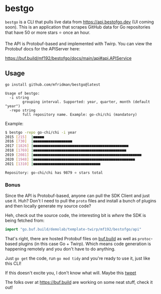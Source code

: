 # bestgo

`bestgo` is a CLI that pulls live data from https://api.bestofgo.dev (UI coming soon). This is an application that scrapes GitHub data for Go repositories that have 50 or more stars ⭐️ once an hour.

The API is Protobuf-based and implemented with Twirp. You can view the Protobuf docs for the APIServer here:

https://buf.build/mf192/bestofgo/docs/main/api#api.APIService

## Usage 

```bash
go install github.com/mfridman/bestgo@latest
```

```
Usage of bestgo:
  -i string
        grouping interval. Supported: year, quarter, month (default "year")
  -repo string
        full repository name. Example: go-chi/chi (mandatory)
```

Example:

```bash
$ bestgo -repo go-chi/chi -i year 
2015 [215]	|■■■■■
2016 [730]	|■■■■■■■■■■■■■■■■■■
2017 [1826]	|■■■■■■■■■■■■■■■■■■■■■■■■■■■■■■■■■■■■■■■■■■■■
2018 [1769]	|■■■■■■■■■■■■■■■■■■■■■■■■■■■■■■■■■■■■■■■■■■■
2019 [2081]	|■■■■■■■■■■■■■■■■■■■■■■■■■■■■■■■■■■■■■■■■■■■■■■■■■■
2020 [1948]	|■■■■■■■■■■■■■■■■■■■■■■■■■■■■■■■■■■■■■■■■■■■■■■■
2021 [1310]	|■■■■■■■■■■■■■■■■■■■■■■■■■■■■■■■

Repository: go-chi/chi has 9879 ⭐️ stars total
```

### Bonus

Since the API is Protobuf-based, anyone can pull the SDK Client and just use it. Huh? Don't I need to pull the `proto` files and install a bunch of plugins and then locally generate my source code?

Heh, check out the source code, the interesting bit is *where* the SDK is being fetched from:

```go
import "go.buf.build/demolab/template-twirp/mf192/bestofgo/api"
```

That's right, there are hosted Protobuf files on [buf.build](https://buf.build ) as well as `protoc`-based plugins (in this case Go + Twirp). Which means code generation is happening remotely and you don't have to do anything. 

Just `go get` the code, run `go mod tidy` and you're ready to use it, just like this CLI!

If this doesn't excite you, I don't know what will. Maybe this [tweet](https://twitter.com/_mfridman/status/1426677430320783364)

The folks over at https://buf.build are working on some neat stuff, check it out!
